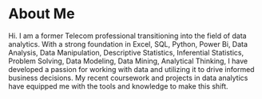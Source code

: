# About Me

Hi. I am a former Telecom professional transitioning into the field of data analytics. With a strong foundation in Excel, SQL, Python, Power Bi, Data Analysis, Data Manipulation, Descriptive Statistics, Inferential Statistics, Problem Solving, Data Modeling, Data Mining, Analytical Thinking, I have developed a passion for working with data and utilizing it to drive informed business decisions. My recent coursework and projects in data analytics have equipped me with the tools and knowledge to make this shift.


